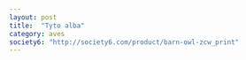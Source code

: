 ```yaml
---
layout: post
title:  "Tyto alba"
category: aves
society6: "http://society6.com/product/barn-owl-zcw_print"
---
```




